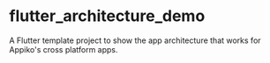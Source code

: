 # flutter_architecture_demo

A Flutter template project to show the app architecture that works for Appiko's cross platform apps.

